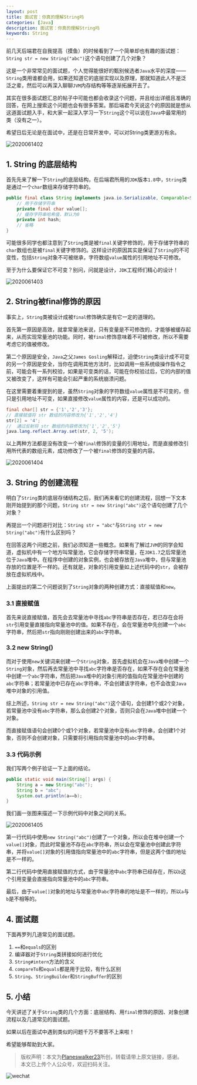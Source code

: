 ```yaml
---
layout: post
title: 面试官：你真的理解String吗
categories: [Java]
description: 面试官：你真的理解String吗
keywords: String
---
```


前几天后端君在自我提高（摸鱼）的时候看到了一个简单却也有趣的面试题：`String str = new String("abc")`这个语句创建了几个对象？

这是一个非常常见的面试题，个人觉得能很好的甄别候选者`Java`水平的深度——`String`类用谁都会用，如果还知道它的底层实现以及原理，那就知道此人不是泛泛之辈，然后可以再深入聊聊`JVM`内存结构等等逐渐拓展开去了。

其实在很多面试题汇总的帖子中可能也都会收录这个问题，并且给出详细且准确的回答，在网上搜索这个问题也会有很多答案。那后端君今天说这个的原因就是想从这道面试题入手，和大家一起深入学习一下`String`这个可以说在`Java`中最常用的类（没有之一）。

希望日后无论是在面试中，还是在日常开发中，可以对String类更游刃有余。

![2020061402](https://planeswalker23.github.io/images/posts/2020061402.png)

## 1. String 的底层结构
首先先来了解一下`String`的底层结构，在后端君所用的`JDK`版本`1.8`中，`String`类是通过一个`char`数组来存储字符串的。

```java
public final class String implements java.io.Serializable, Comparable<String>, CharSequence {
    // 用于存储字符串
    private final char value[];
    // 缓存字符串哈希值，默认为0
    private int hash;
    // 省略
}
```

可能很多同学也都注意到了`String`类是被`final`关键字修饰的，用于存储字符串的`char`数组也是被`final`关键字修饰的。这样设计的原因其实是保证了`String`的不可变性，包括`String`对象不可被继承，字符数组`value`属性的引用地址不可修改。

至于为什么要保证它不可变？别问，问就是设计，`JDK`工程师们精心的设计！

![2020061403](https://planeswalker23.github.io/images/posts/2020061403.png)

## 2. String被final修饰的原因

事实上，`String`类被设计成被`final`修饰确实是有它一定的道理的。

首先第一原因是高效，就拿常量池来说，只有变量是不可修改的，才能够被缓存起来，从而实现常量池的功能。同时，被`final`修饰意味着不可被修改，所以不需要考虑它的值被修改。

第二个原因是安全，`Java`之父`James Gosling`解释过，迫使`String`类设计成不可变的另一个原因是安全，当你在调用其他方法时，比如调用一些系统级操作指令之前，可能会有一系列校验，如果是可变类的话，可能在你校验过后，它的内部的值又被改变了，这样有可能会引起严重的系统崩溃问题。

在这里需要着重提到的是，虽然`String`对象的字符数组`value`属性是不可变的，但只是引用地址不可变，如果直接修改`value`属性的内容，还是可以成功的。

```java
final char[] str = {'1','2','3'};
// 直接赋值将 str 数组的内容修改为{'1','2','4'}
str[2] = '4';
//  通过反射将 str 数组的内容修改为{'1','2','5'}
java.lang.reflect.Array.set(str, 2, '5');
```

以上两种方法都是没有改变一个被`final`修饰的变量的引用地址，而是直接修改引用所代表的数组元素，成功修改了一个被`final`修饰的变量的内容。

![2020061404](https://planeswalker23.github.io/images/posts/2020061404.png)

## 3. String 的创建流程
明白了`String`类的底层存储结构之后，我们再来看它的创建流程，回想一下文本刚开始提到的那个问题，`String str = new String("abc")`这个语句创建了几个对象？

再提出一个问题进行对比：`String str = "abc"`与`String str = new String("abc")`有什么区别吗？

在回答这两个问题之前，我们必须知道一些概念。如果有了解过`JVM`的同学会知道，虚拟机中有一个地方叫常量池，它会存储字符串常量，在`JDK1.7`之后常量池位于`Java`堆中。在程序中创建的对象实例，也会被存放在`Java`堆中，但与常量池存放的位置是不一样的。还有就是，对象的引用变量如上述代码中的`str`，会被存放在虚拟机栈中。

上面提出的第二个问题说到了`String`对象的两种创建方式：直接赋值和`new`。

### 3.1 直接赋值
首先来说直接赋值，首先会去常量池中寻找`abc`字符串是否存在，若已存在会将`str`引用变量直接指向常量池中的值。如果不存在，会在常量池中先创建一个`abc`字符串，然后把`str`指向刚刚创建出来的`abc`字符串。

### 3.2 new String()
而对于使用`new`关键词来创建一个`String`对象，首先虚拟机会在`Java`堆中创建一个`String`对象，然后再去常量池中寻找`abc`字符串是否存在，如果不存在会在常量池中创建一个`abc`字符串，然后把`Java`堆中的对象引用的值指向在常量池中创建的`abc`字符串；若常量池中已存在`abc`字符串，不会创建该字符串，也不会改变`Java`堆中对象的引用值。

综上所述，`String str = new String("abc")`这个语句，会创建1个或2个对象，若常量池中没有`abc`字符串，那么会创建2个对象，否则只会在`Java`堆中创建一个对象。

而直接赋值语句会创建0个或1个对象，若常量池中没有`abc`字符串，会创建1个对象，否则不会创建对象，只需要将引用指向常量池中的`abc`字符串。

### 3.3 代码示例
我们写两个例子验证一下上面的结论。

```java
public static void main(String[] args) {
    String a = new String("abc");
    String b = "abc";
    System.out.println(a==b);
}
```

我们画一张图来描述一下示例代码中对象之间的关系。

![2020061405](https://planeswalker23.github.io/images/posts/2020061405.png)

第一行代码中使用`new String("abc")`创建了一个对象，所以会在堆中创建一个`value[]`对象，而此时常量池不存在`abc`字符串，所以会在常量池中创建此字符串，并将`value[]`对象的引用值指向常量池中的`abc`字符串，但是这两个值的地址是不一样的。

第二行代码中使用直接赋值的方式，由于常量池中`abc`字符串已经存在，所以`b`这个引用变量会直接指向常量池中的`abc`字符串。

最后，由于`value[]`对象的地址与常量池中`abc`字符串的地址是不一样的，所以`a`与`b`是不相等的。

## 4. 面试题
下面再罗列几道常见的面试题。
1. `==`和`equals`的区别
2. 编译器对于`String`类拼接如何进行优化
3. `String#intern`方法的含义
4. `compareTo`和`equals`都是用于比较，有什么区别
5. `String`、`StringBuilder`和`StringBuffer`的区别

## 5. 小结
今天讲述了关于`String`类的几个方面：底层结构、用`final`修饰的原因、对象创建流程以及几道常见的面试题。

如果以后在面试中遇到类似的问题千万不要答不上来啦！

希望能够帮助到大家。


> 版权声明：本文为[Planeswalker23](https://github.com/Planeswalker23)所创，转载请带上原文链接，感谢。<br>
> 本文已上传个人公众号，欢迎扫码关注。

![wechat](https://planeswalker23.github.io/images/wechat.png)